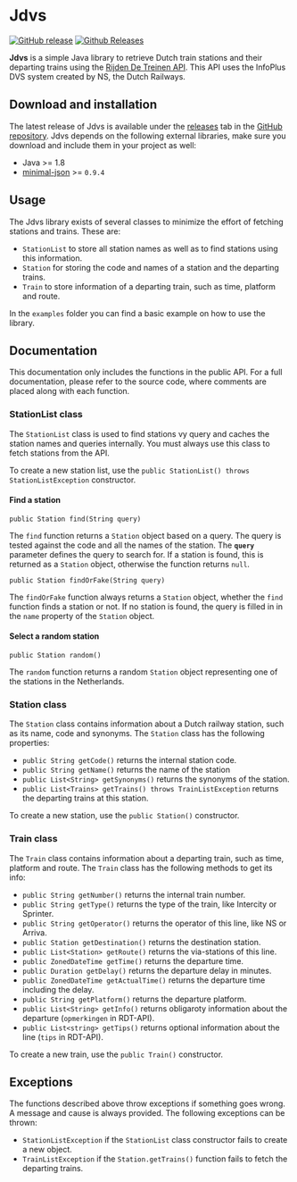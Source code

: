 # Jdvs

[![GitHub release](https://img.shields.io/github/release/dengsn/Jdvs.svg)](https://github.com/dengsn/Jdvs/releases) [![Github Releases](https://img.shields.io/github/downloads/dengsn/Jdvs/latest/total.svg)](https://github.com/dengsn/Jdvs/releases)

**Jdvs** is a simple Java library to retrieve Dutch train stations and their departing trains using the [Rijden De Treinen API](https://github.com/geertw/rdt-infoplus-dvs). This API uses the InfoPlus DVS system created by NS, the Dutch Railways.

## Download and installation

The latest release of Jdvs is available under the [releases](https://github.com/dengsn/Jdvs/releases) tab in the [GitHub repository](https://github.com/dengsn/Jdvs). Jdvs depends on the following external libraries, make sure you download and include them in your project as well:

- Java >= 1.8
- [minimal-json](https://github.com/ralfstx/minimal-json) >= `0.9.4`

## Usage

The Jdvs library exists of several classes to minimize the effort of fetching stations and trains. These are:

- `StationList` to store all station names as well as to find stations using this information.
- `Station` for storing the code and names of a station and the departing trains.
- `Train` to store information of a departing train, such as time, platform and route.

In the `examples` folder you can find a basic example on how to use the library.

## Documentation

This documentation only includes the functions in the public API. For a full documentation, please refer to the source code, where comments are placed along with each function.

### StationList class

The `StationList` class is used to find stations vy query and caches the station names and queries internally. You must always use this class to fetch stations from the API.

To create a new station list, use the `public StationList() throws StationListException` constructor.

#### Find a station

    public Station find(String query)

The `find` function returns a `Station` object based on a query. The query is tested against the code and all the names of the station. The **`query`** parameter defines the query to search for.  If a station is found, this is returned as a `Station` object, otherwise the function returns `null`.

    public Station findOrFake(String query)

The `findOrFake` function always returns a `Station` object, whether the `find` function finds a station or not. If no station is found, the query is filled in in the `name` property of the `Station` object.

#### Select a random station

    public Station random()

The `random` function returns a random `Station` object representing one of the stations in the Netherlands.

### Station class

The `Station` class contains information about a Dutch railway station, such as its name, code and synonyms. The `Station` class has the following properties:

- `public String getCode()`  returns the internal station code.
- `public String getName()` returns the name of the station
- `public List<String> getSynonyms()` returns the synonyms of the station.
- `public List<Trains> getTrains() throws TrainListException` returns the departing trains at this station.

To create a new station, use the `public Station()` constructor.

### Train class

The `Train` class contains information about a departing train, such as time, platform and route. The `Train` class has the following methods to get its info:

 - `public String getNumber()` returns the internal train number.
 - `public String getType()` returns the type of the train, like Intercity or Sprinter.
 - `public String getOperator()` returns the operator of this line, like NS or Arriva.
 - `public Station getDestination()` returns the destination station.
 - `public List<Station> getRoute()` returns the via-stations of this line.
 - `public ZonedDateTime getTime()` returns the departure time.
 - `public Duration getDelay()` returns the departure delay in minutes.
 - `public ZonedDateTime getActualTime()` returns the departure time including the delay.
 - `public String getPlatform()` returns the departure platform.
 - `public List<String> getInfo()` returns obligaroty information about the departure (`opmerkingen` in RDT-API).
 - `public List<string> getTips()` returns optional information about the line (`tips` in RDT-API).
 
To create a new train, use the `public Train()` constructor.

## Exceptions

The functions described above throw exceptions if something goes wrong. A message and cause is always provided. The following exceptions can be thrown:

 - `StationListException` if the `StationList` class constructor fails to create a new object.
 - `TrainListException` if the `Station.getTrains()` function fails to fetch the departing trains.
